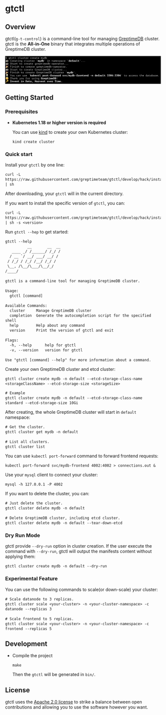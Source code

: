 # gtctl

## Overview

gtctl(`g-t-control`) is a command-line tool for managing [GreptimeDB](https://github.com/GrepTimeTeam/greptimedb) cluster. gtctl is the **All-in-One** binary that integrates multiple operations of GreptimeDB cluster.

![screenshot](docs/images/screenshot.png)

## Getting Started

### Prerequisites

- **Kubernetes 1.18 or higher version is required**

  You can use [kind](https://kind.sigs.k8s.io/) to create your own Kubernetes cluster:

  ```console
  kind create cluster
  ```

### Quick start

Install your `gtctl` by one line:

```console
curl -L https://raw.githubusercontent.com/greptimeteam/gtctl/develop/hack/install.sh | sh
```

After downloading, your `gtctl` will in the current directory.

If you want to install the specific version of `gtctl`, you can:

```console
curl -L https://raw.githubusercontent.com/greptimeteam/gtctl/develop/hack/install.sh | sh -s <version>
```

Run `gtctl --hep` to get started:

```console
gtctl --help
          __       __  __
   ____ _/ /______/ /_/ /
  / __ `/ __/ ___/ __/ /
 / /_/ / /_/ /__/ /_/ /
 \__, /\__/\___/\__/_/
/____/

gtctl is a command-line tool for managing GreptimeDB cluster.

Usage:
  gtctl [command]

Available Commands:
  cluster     Manage GreptimeDB cluster
  completion  Generate the autocompletion script for the specified shell
  help        Help about any command
  version     Print the version of gtctl and exit

Flags:
  -h, --help      help for gtctl
  -v, --version   version for gtctl

Use "gtctl [command] --help" for more information about a command.
```

Create your own GreptimeDB cluster and etcd cluster:

```console
gtctl cluster create mydb -n default --etcd-storage-class-name <storageClassName> --etcd-storage-size <storageSize>
```

```
# Example
gtctl cluster create mydb -n default --etcd-storage-class-name standard --etcd-storage-size 10Gi
```

After creating, the whole GreptimeDB cluster will start in `default` namespace:

```console
# Get the cluster.
gtctl cluster get mydb -n default

# List all clusters.
gtctl cluster list
```

You can use `kubectl port-forward` command to forward frontend requests:

```console
kubectl port-forward svc/mydb-frontend 4002:4002 > connections.out &
```

Use your `mysql` client to connect your cluster:

```console
mysql -h 127.0.0.1 -P 4002
```

If you want to delete the cluster, you can:

```console
# Just delete the cluster.
gtctl cluster delete mydb -n default

# Delete GreptimeDB cluster, including etcd cluster.
gtctl cluster delete mydb -n default --tear-down-etcd
```

### Dry Run Mode

gtctl provide `--dry-run` option in cluster creation. If the user execute the command with `--dry-run`, gtctl will output the manifests content without applying them:

```console
gtctl cluster create mydb -n default --dry-run
```

### Experimental Feature

You can use the following commands to scale(or down-scale) your cluster:

```console
# Scale datanode to 3 replicas.
gtctl cluster scale <your-cluster> -n <your-cluster-namespace> -c datanode --replicas 3

# Scale frontend to 5 replicas.
gtctl cluster scale <your-cluster> -n <your-cluster-namespace> -c frontend --replicas 5
```


## Development

- Compile the project

  ```console
  make
  ```

  Then the `gtctl` will be generated in `bin/`.

## License

gtctl uses the [Apache 2.0 license](./LICENSE) to strike a balance between
open contributions and allowing you to use the software however you want.
